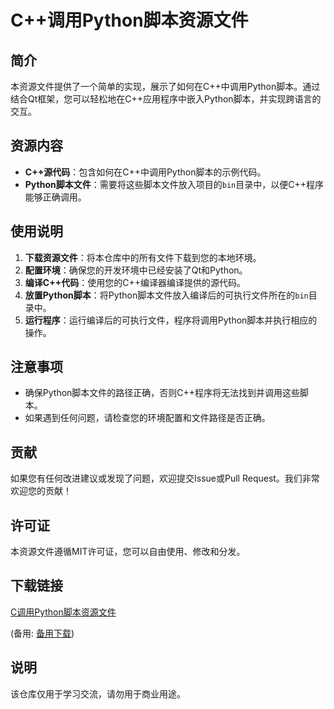 # C++调用Python脚本资源文件

## 简介

本资源文件提供了一个简单的实现，展示了如何在C++中调用Python脚本。通过结合Qt框架，您可以轻松地在C++应用程序中嵌入Python脚本，并实现跨语言的交互。

## 资源内容

- **C++源代码**：包含如何在C++中调用Python脚本的示例代码。
- **Python脚本文件**：需要将这些脚本文件放入项目的`bin`目录中，以便C++程序能够正确调用。

## 使用说明

1. **下载资源文件**：将本仓库中的所有文件下载到您的本地环境。
2. **配置环境**：确保您的开发环境中已经安装了Qt和Python。
3. **编译C++代码**：使用您的C++编译器编译提供的源代码。
4. **放置Python脚本**：将Python脚本文件放入编译后的可执行文件所在的`bin`目录中。
5. **运行程序**：运行编译后的可执行文件，程序将调用Python脚本并执行相应的操作。

## 注意事项

- 确保Python脚本文件的路径正确，否则C++程序将无法找到并调用这些脚本。
- 如果遇到任何问题，请检查您的环境配置和文件路径是否正确。

## 贡献

如果您有任何改进建议或发现了问题，欢迎提交Issue或Pull Request。我们非常欢迎您的贡献！

## 许可证

本资源文件遵循MIT许可证，您可以自由使用、修改和分发。

## 下载链接
[C调用Python脚本资源文件](https://pan.quark.cn/s/4ee08f6aaff5) 

(备用: [备用下载](https://pan.baidu.com/s/1D6p3LIkiP6g95xBnMwt47Q?pwd=1234))

## 说明

该仓库仅用于学习交流，请勿用于商业用途。

